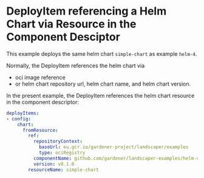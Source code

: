 # DeployItem referencing a Helm Chart via Resource in the Component Desciptor

This example deploys the same helm chart `simple-chart` as example `helm-4`.

Normally, the DeployItem references the helm chart via
- oci image reference  
- or helm chart repository url, helm chart name, and helm chart version.  

In the present example, the DeployItem references the helm chart resource in the component descriptor:

```yaml
deployItems:
- config:
    chart:
      fromResource:
        ref:
          repositoryContext:
            baseUrl: eu.gcr.io/gardener-project/landscaper/examples
            type: ociRegistry
          componentName: github.com/gardener/landscaper-examples/helm-deployer/helm-chart-1
          version: v0.1.0
        resourceName: simple-chart
```
